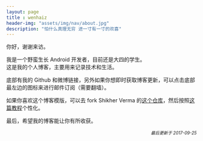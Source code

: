 ```yaml
--- 
layout: page 
title : wenhaiz 
header-img: "assets/img/nav/about.jpg" 
description: "怕什么真理无穷 进一寸有一寸的欢喜" 
---
```

<!-- About Content -->

你好，谢谢来访。 

我是一个野蛮生长 Android 开发者，目前还是大四的学生。   
这是我的个人博客，主要用来记录技术和生活。 

底部有我的 Github 和微博链接，另外如果你想即时获取博客更新，可以点击底部最左边的图标来进行邮件订阅（需要翻墙）。


如果你喜欢这个博客模版，可以去 fork Shikher Verma 的[这个仓库](https://github.com/ShikherVerma/Shikherverma.github.io)，然后按照[这篇教程](http://shikherverma.com/blog/Yet-Another-Jekyll-Blog)个性化。

最后，希望我的博客能让你有所收获。

<p align="right" style="font-size:80%"><em>最后更新于 2017-09-25</em></p>